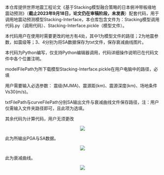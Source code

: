 本仓库提供世界地震工程论文《基于Stacking模型融合策略的日本俯冲带板缘地震动预测》（__截止2023年9月18日，论文仍在审稿阶段，未发表__）配套代码，用于调用地震动预测模型Stacking-Interface，本仓库包含文件为：Stacking模型调用代码.py（调用代码）、Stacking-Interface.pickle（模型文件）。

本代码用户在使用时需要更改的地方有4处，其中1为模型文件的路径；2为地震参数，如震级等；3、4分别为将SA数据保存为txt文件，保存衰减曲线图片。

本代码为Python编写，仅支持Python编辑器调用，代码详细操作说明已在代码文件中各个位置注明。

modelFilePath为所下载模型Stacking-Interface.pickle在用户电脑中的路径，必填

用户需要输入必选参数：
震级(MJMA)、震源距(km)、震源深度(km)、场地条件Vs30(m/s)。

txtFilePath与curveFilePath分别SA输出文件与衰减曲线文件保存路径，注：用户仅需输入文件夹路径即可，且此项为选填。


其余代码为计算代码，用户无须更改
<div align=center>
<img src="https://github.com/heroic98/Stacking-Interface/assets/57880065/65f3fbc6-aa00-4fc7-a12a-801845d270c3">
</div>

此为所输出PGA与SA数据。
<div align=center>
<img src="https://github.com/heroic98/Stacking-Interface/assets/57880065/ec74fca0-714c-49d7-9c2f-e8d122dec9ee">
</div>


此为衰减曲线。
<div align=center>
<img src="https://github.com/heroic98/Stacking-Interface/assets/57880065/c341bba4-7dc2-4bbe-9a82-a3a13abb413b">
</div>
